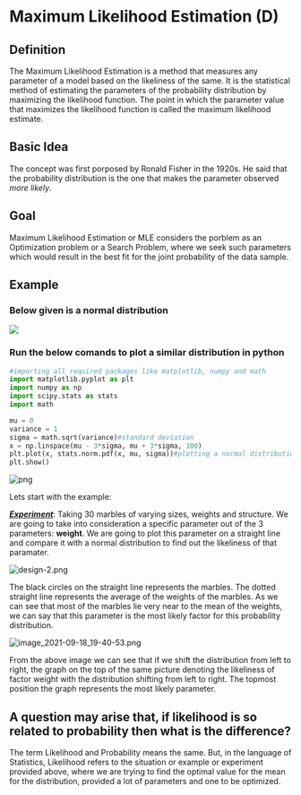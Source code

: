 # Maximum Likelihood Estimation (D)

## Definition

The Maximum Likelihood Estimation is a method that measures any parameter of a model based on the likeliness of the same. It is the statistical method of estimating the parameters of the probability distribution by maximizing the likelihood function. The point in which the parameter value that maximizes the likelihood function is called the maximum likelihood estimate. 

## Basic Idea

The concept was first porposed by Ronald Fisher in the 1920s. He said that the probability distribution is the one that makes the parameter observed <i>more likely</i>.

## Goal

Maximum Likelihood Estimation or MLE considers the porblem as an Optimization problem or a Search Problem, where we seek such parameters which would result in the best fit for the joint probability of the data sample.

## Example

### Below given is a normal distribution

<img src = "https://www.statisticshowto.com/wp-content/uploads/2013/09/normal-distribution-probability.jpg">

### Run the below comands to plot a similar distribution in python


```python
#importing all required packages like matplotlib, numpy and math
import matplotlib.pyplot as plt
import numpy as np
import scipy.stats as stats
import math

mu = 0
variance = 1
sigma = math.sqrt(variance)#standard deviation
x = np.linspace(mu - 3*sigma, mu + 3*sigma, 100)
plt.plot(x, stats.norm.pdf(x, mu, sigma))#plotting a normal distribution
plt.show()
```


    
![png](output_11_0.png)
    


Lets start with the example:

<u><b><i>Experiment</i></b></u>: Taking 30 marbles of varying sizes, weights and structure. We are going to take into consideration a specific parameter out of the 3 parameters: <b>weight</b>. We are going to plot this parameter on a straight line and compare it with a normal distribution to find out the likeliness of that paramater.


![design-2.png](attachment:design-2.png)


The black circles on the straight line represents the marbles. The dotted straight line represents the average of the weights of the marbles. As we can see that most of the marbles lie very near to the mean of the weights, we can say that this parameter is the most likely factor for this probability distribution.

![image_2021-09-18_19-40-53.png](attachment:image_2021-09-18_19-40-53.png)

From the above image we can see that if we shift the distribution from left to right, the graph on the top of the same picture denoting the likeliness of factor weight with the distribution shifting from left to right. The topmost position the graph represents the most likely parameter.

## A question may arise that, if likelihood is so related to probability then what is the difference?

The term Likelihood and Probability means the same. But, in the language of Statistics, Likelihood refers to the situation or example or experiment provided above, where we are trying to find the optimal value for the mean for the distribution, provided a lot of parameters and one to be optimized.
